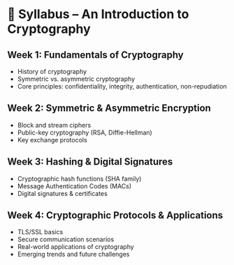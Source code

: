 # 📖 Syllabus – An Introduction to Cryptography

## Week 1: Fundamentals of Cryptography
- History of cryptography
- Symmetric vs. asymmetric cryptography
- Core principles: confidentiality, integrity, authentication, non-repudiation

## Week 2: Symmetric & Asymmetric Encryption
- Block and stream ciphers
- Public-key cryptography (RSA, Diffie-Hellman)
- Key exchange protocols

## Week 3: Hashing & Digital Signatures
- Cryptographic hash functions (SHA family)
- Message Authentication Codes (MACs)
- Digital signatures & certificates

## Week 4: Cryptographic Protocols & Applications
- TLS/SSL basics
- Secure communication scenarios
- Real-world applications of cryptography
- Emerging trends and future challenges

